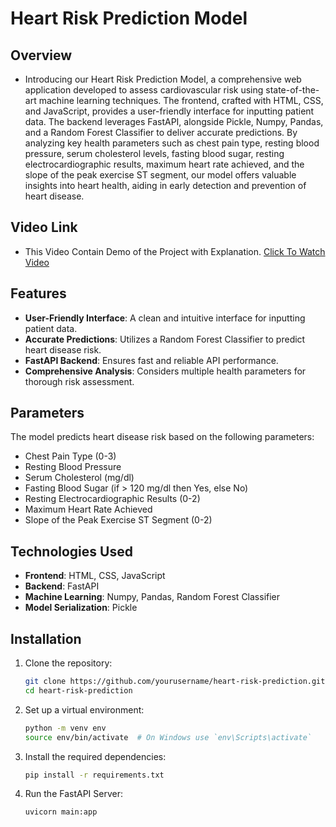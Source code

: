 # Heart Risk Prediction Model

## Overview
- Introducing our Heart Risk Prediction Model, a comprehensive web application developed to assess cardiovascular risk using state-of-the-art machine learning techniques. The frontend, crafted with HTML, CSS, and JavaScript, provides a user-friendly interface for inputting patient data. The backend leverages FastAPI, alongside Pickle, Numpy, Pandas, and a Random Forest Classifier to deliver accurate predictions. By analyzing key health parameters such as chest pain type, resting blood pressure, serum cholesterol levels, fasting blood sugar, resting electrocardiographic results, maximum heart rate achieved, and the slope of the peak exercise ST segment, our model offers valuable insights into heart health, aiding in early detection and prevention of heart disease.

## Video Link
- This Video Contain Demo of the Project with Explanation. 
[Click To Watch Video](https://youtu.be/0tHabROPsDI)

## Features

- **User-Friendly Interface**: A clean and intuitive interface for inputting patient data.
- **Accurate Predictions**: Utilizes a Random Forest Classifier to predict heart disease risk.
- **FastAPI Backend**: Ensures fast and reliable API performance.
- **Comprehensive Analysis**: Considers multiple health parameters for thorough risk assessment.

## Parameters

The model predicts heart disease risk based on the following parameters:

- Chest Pain Type (0-3)
- Resting Blood Pressure
- Serum Cholesterol (mg/dl)
- Fasting Blood Sugar (if > 120 mg/dl then Yes, else No)
- Resting Electrocardiographic Results (0-2)
- Maximum Heart Rate Achieved
- Slope of the Peak Exercise ST Segment (0-2)

## Technologies Used

- **Frontend**: HTML, CSS, JavaScript
- **Backend**: FastAPI
- **Machine Learning**: Numpy, Pandas, Random Forest Classifier
- **Model Serialization**: Pickle

## Installation

1. Clone the repository:
   ```bash
   git clone https://github.com/yourusername/heart-risk-prediction.git
   cd heart-risk-prediction

2. Set up a virtual environment:

   ```bash
   python -m venv env
   source env/bin/activate  # On Windows use `env\Scripts\activate`

3. Install the required dependencies:

   ```bash
   pip install -r requirements.txt

4. Run the FastAPI Server:

   ```bash
   uvicorn main:app
